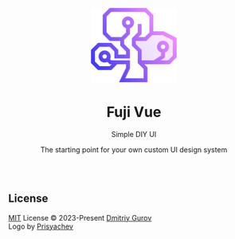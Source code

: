 <p align="center">
<a href="https://brainfuljs.dev">
<img src="https://github.com/GurovDmitriy/fuji-vue/raw/main/art/fuji-logo.svg" height="150">
</a>
</p>

<p align="center">
<a href="https://gurovdmitriy.github.io/vue-fuji/">
</a>
</p>

<h1 align="center">
Fuji Vue
</h1>
<p align="center">
Simple DIY UI
<p>
<p align="center">
The starting point for your own custom UI design system
<p>

<br>
<br>

## License

[MIT](./LICENSE) License © 2023-Present [Dmitriy Gurov](https://github.com/GurovDmitriy)
<br>
Logo by [Prisyachev](https://t.me/prisyachev)
